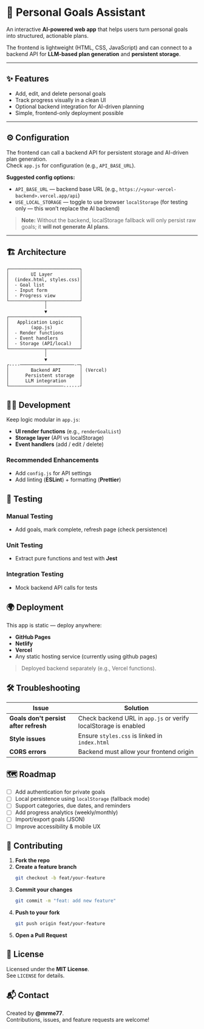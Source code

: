 # 🧭 Personal Goals Assistant

An interactive **AI-powered web app** that helps users turn personal goals into structured, actionable plans.  

The frontend is lightweight (HTML, CSS, JavaScript) and can connect to a backend API for **LLM-based plan generation** and **persistent storage**.

---

## ✨ Features
- Add, edit, and delete personal goals
- Track progress visually in a clean UI
- Optional backend integration for AI-driven planning
- Simple, frontend-only deployment possible

---

## ⚙️ Configuration

The frontend can call a backend API for persistent storage and AI-driven plan generation.  
Check `app.js` for configuration (e.g., `API_BASE_URL`).

**Suggested config options:**

- `API_BASE_URL` — backend base URL (e.g., `https://<your-vercel-backend>.vercel.app/api`)  
- `USE_LOCAL_STORAGE` — toggle to use browser `localStorage` (for testing only — this won’t replace the AI backend)

> **Note:** Without the backend, localStorage fallback will only persist raw goals; it **will not generate AI plans**.

---

## 🏗 Architecture

```text
┌──────────────────────────┐
│        UI Layer          │
│  (index.html, styles.css)│
│  - Goal list             │
│  - Input form            │
│  - Progress view         │
└─────────────┬────────────┘
              │
              ▼
┌──────────────────────────┐
│   Application Logic      │
│        (app.js)          │
│  - Render functions      │
│  - Event handlers        │
│  - Storage (API/local)   │
└─────────────┬────────────┘
              │
              ▼
┌----────────────────────-─┐
│        Backend API       │ (Vercel)
│      Persistent storage  │
│      LLM integration     │
└────────────────────------┘
```
## 🧑‍💻 Development

Keep logic modular in `app.js`:

- **UI render functions** (e.g., `renderGoalList`)
- **Storage layer** (API vs localStorage)
- **Event handlers** (add / edit / delete)

### Recommended Enhancements
- Add `config.js` for API settings
- Add linting (**ESLint**) + formatting (**Prettier**)

## 🧪 Testing

### Manual Testing
- Add goals, mark complete, refresh page (check persistence)

### Unit Testing
- Extract pure functions and test with **Jest**

### Integration Testing
- Mock backend API calls for tests

## 🌍 Deployment

This app is static — deploy anywhere:

- **GitHub Pages**
- **Netlify**
- **Vercel**
- Any static hosting service (currently using github pages)

> Deployed backend separately (e.g., Vercel functions).

## 🛠 Troubleshooting

| Issue | Solution |
|-------|----------|
| **Goals don't persist after refresh** | Check backend URL in `app.js` or verify localStorage is enabled |
| **Style issues** | Ensure `styles.css` is linked in `index.html` |
| **CORS errors** | Backend must allow your frontend origin |

## 🗺 Roadmap

- [ ] Add authentication for private goals
- [ ] Local persistence using `localStorage` (fallback mode)
- [ ] Support categories, due dates, and reminders
- [ ] Add progress analytics (weekly/monthly)
- [ ] Import/export goals (JSON)
- [ ] Improve accessibility & mobile UX

## 🤝 Contributing

1. **Fork the repo**
2. **Create a feature branch**
   ```bash
   git checkout -b feat/your-feature
   ```
3. **Commit your changes**
   ```bash
   git commit -m "feat: add new feature"
   ```
4. **Push to your fork**
   ```bash
   git push origin feat/your-feature
   ```
5. **Open a Pull Request**

## 📜 License

Licensed under the **MIT License**.  
See `LICENSE` for details.

## 📬 Contact

Created by **@mrme77**.  
Contributions, issues, and feature requests are welcome!
```


